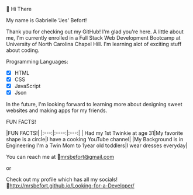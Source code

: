 👋 Hi There

My name is Gabrielle 'Jes' Befort!

Thank you for checking out my GitHub! I'm glad you're here. A little about me, I'm currently enrolled in a Full Stack Web Development Bootcamp at University of North Carolina Chapel Hill. I'm learning alot of exciting stuff about coding. 

Programming Languages: 
- [x] HTML
- [x] CSS
- [x] JavaScript
- [x] Json

In the future, I'm looking forward to learning more about designing sweet websites and making apps for my friends. 

 FUN FACTS!

|FUN FACTS!|
|:---:|:----:|:---:|
| Had my 1st Twinkie at age 31|My favorite shape is a circle|I have a cooking YouTube channel|
|My Background is in Engineering I'm a Twin Mom to 1year old toddlers|I wear dresses everyday|


You can reach me at :email:mrsbefort@gmail.com 

or 

Check out my profile which has all my socials! :link:http://mrsbefort.github.io/Looking-for-a-Developer/ 


